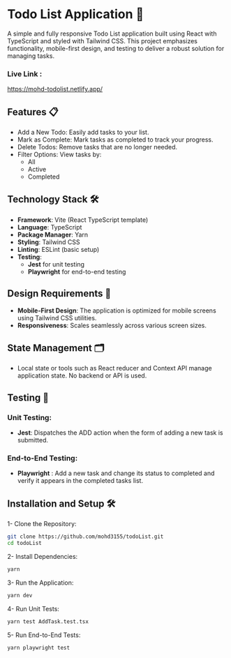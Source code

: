 # Todo List Application 🚀

A simple and fully responsive Todo List application built using React with TypeScript and styled with Tailwind CSS. This project emphasizes functionality, mobile-first design, and testing to deliver a robust solution for managing tasks.

### Live Link : 
https://mohd-todolist.netlify.app/

## Features 📋
- Add a New Todo: Easily add tasks to your list.
- Mark as Complete: Mark tasks as completed to track your progress.
- Delete Todos: Remove tasks that are no longer needed.
- Filter Options: View tasks by:
  * All
  * Active
  * Completed

## Technology Stack 🛠️
  - **Framework**: Vite (React TypeScript template)
  - **Language**: TypeScript
  - **Package Manager**: Yarn
  - **Styling**: Tailwind CSS
  - **Linting**: ESLint (basic setup)
  - **Testing**:
    * **Jest** for unit testing
    * **Playwright** for end-to-end testing

  ## Design Requirements 🎨
  - **Mobile-First Design**: The application is optimized for mobile screens using Tailwind CSS utilities.
  - **Responsiveness**: Scales seamlessly across various screen sizes.

  ## State Management 🗂️
  - Local state or tools such as React reducer and Context API manage application state. No backend or API is used.

  ## Testing 🧪
  ### Unit Testing:
  - **Jest**: Dispatches the ADD action when the form of adding a new task is submitted.
  ### End-to-End Testing:
  - **Playwright** : Add a new task and change its status to completed and verify it appears in the completed tasks list.

  ## Installation and Setup 🛠️

  1- Clone the Repository:
  ```bash
  git clone https://github.com/mohd3155/todoList.git
  cd todoList
  ```
  2- Install Dependencies:
  ```bash
  yarn 
  ```
  3- Run the Application:
  ```bash
  yarn dev
  ```
  4- Run Unit Tests:
  ```bash
  yarn test AddTask.test.tsx
  ```
  5- Run End-to-End Tests:
  ```bash
  yarn playwright test
  ``` 

